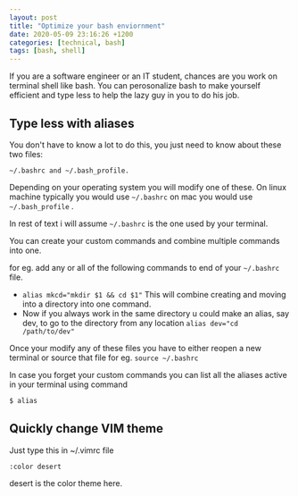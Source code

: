 ```yaml
---
layout: post
title: "Optimize your bash enviornment"
date: 2020-05-09 23:16:26 +1200
categories: [technical, bash]
tags: [bash, shell]
---
```


If you are a software engineer or an IT student, chances are you work on terminal shell like bash.
You can perosonalize bash to make yourself efficient and type less to help the lazy guy in you to do his job.

## Type less with aliases

You don't have to know a lot to do this, you just need to know about these two files:

`~/.bashrc and ~/.bash_profile.`

Depending on your operating system you will modify one of these.
On linux machine typically you would use `~/.bashrc` on mac you would use
`~/.bash_profile` .

In rest of text i will assume `~/.bashrc` is the one used by your terminal.

You can create your custom commands and combine multiple commands into one.

for eg. add any or all of the following commands to end of your `~/.bashrc` file.

- `alias mkcd="mkdir $1 && cd $1"` This will combine creating and moving into a directory into one command.
- Now if you always work in the same directory u could make an alias, say dev, to go to the directory from any location `alias dev="cd /path/to/dev"`

Once your modify any of these files you have to either reopen a new terminal or source that file for eg. `source ~/.bashrc`

In case you forget your custom commands you can list all the aliases active in your terminal using command

```bash
$ alias
```

## Quickly change VIM theme

Just type this in ~/.vimrc file

```
:color desert
```

desert is the color theme here.
